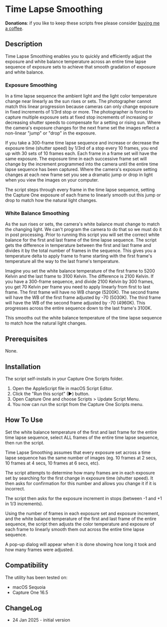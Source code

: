 # Time Lapse Smoothing

**Donations**: if you like to keep these scripts free please consider [buying me a coffee](https://buymeacoffee.com/walterrowe).

## Description

Time Lapse Smoothing enables you to quickly and efficiently adjust the exposure and white balance temperature across an entire time lapse sequence of exposure sets to achieve that smooth gradation of exposure and white balance.

### Exposure Smoothing

In a time lapse sequence the ambient light and the light color temperature change near linearly as the sun rises or sets. The photographer cannot match this linear progression because cameras can only change exposure in fixed increments of 1/3rd stop or more. The photographer is forced to capture multiple exposure sets at fixed stop increments of increasing or decreasing shutter speeds to compensate for a setting or rising sun. Where the camera's exposure changes for the next frame set the images reflect a non-linear "jump" or "drop" in the exposure.

If you take a 300-frame time lapse sequence and increase or decrease the exposure time (shutter speed) by 1/3rd of a stop every 10 frames, you end up with 30 sets of 10 frames each. Each frame in a frame set will have the same exposure. The exposure time in each successive frame set will change by the increment programmed into the camera until the entire time lapse sequence has been captured. Where the camera's exposure setting changes at each new frame set you see a dramatic jump or drop in light when you view the images on your computer.

The script steps through every frame in the time lapse sequence, setting the Capture One exposure of each frame to linearly smooth out this jump or drop to match how the natural light changes.

### White Balance Smoothing

As the sun rises or sets, the camera's white balance must change to match the changing light. We can't program the camera to do that so we must do it in post processing. Prior to running this script you will set the correct white balance for the first and last frame of the time lapse sequence. The script gets the difference in temperature between the first and last frame and divides it by the total number of frames in the sequence. This gives you a temperature delta to apply frame to frame starting with the first frame's temperature all the way to the last frame's temperature.

Imagine you set the white balance temperature of the first frame to 5200 Kelvin and the last frame to 3100 Kelvin. The difference is 2100 Kelvin. If you have a 300-frame sequence, and divide 2100 Kelvin by 300 frames, you get 70 Kelvin per frame you need to apply linearly from first to last frame. The first frame will have no WB change (5200K). The second frame will have the WB of the first frame adjusted by -70 (5030K). The third frame will have the WB of the second frame adjusted by -70 (4960K). This progresses across the entire sequence down to the last frame's 3100K.

This smooths out the white balance temperature of the time lapse sequence to match how the natural light changes.

## Prerequisites

None.

## Installation

The script self-installs in your Capture One Scripts folder.

1. Open the AppleScript file in macOS Script Editor.
1. Click the "Run this script" (&#9654;) button.
1. Open Capture One and choose Scripts > Update Script Menu.
1. You now can run the script from the Capture One Scripts menu.

## How To Use

Set the white balance temperature of the first and last frame for the entire time lapse sequence, select ALL frames of the entire time lapse sequence, then run the script.

Time Lapse Smoothing assumes that every exposure set across a time lapse sequence has the same number of images (eg. 10 frames at 2 secs, 10 frames at 4 secs, 10 frames at 6 secs, etc).

The script attempts to determine how many frames are in each exposure set by searching for  the first change in exposure time (shutter speed). It then asks for confirmation for this number and allows you change it if it is incorrect.

The script then asks for the exposure increment in stops (between -1 and +1 in 1/3 increments).

Using the number of frames in each exposure set and exposure increment, and the white balance temperature of the first and last frame of the entire sequence, the script then adjusts the color temperature and exposure of each frame to linearly smooth them out across the entire time lapse sequence.

A pop-up dialog will appear when it is done showing how long it took and how many frames were adjusted.

## Compatibility

The utility has been tested on:

- macOS Sequoia
- Capture One 16.5

## ChangeLog

- 24 Jan 2025 - initial version
